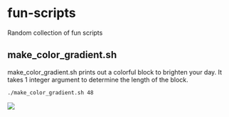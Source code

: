 # fun-scripts
Random collection of fun scripts

## make_color_gradient.sh
make_color_gradient.sh prints out a colorful block to brighten your day. It takes 1 integer argument to determine the length of the block.

```bash
./make_color_gradient.sh 48
```
![](https://i.imgur.com/mvjduZ0.png)
